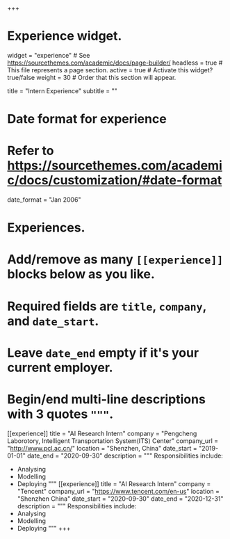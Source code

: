 +++
# Experience widget.
widget = "experience"  # See https://sourcethemes.com/academic/docs/page-builder/
headless = true  # This file represents a page section.
active = true  # Activate this widget? true/false
weight = 30  # Order that this section will appear.

title = "Intern Experience"
subtitle = ""

# Date format for experience
#   Refer to https://sourcethemes.com/academic/docs/customization/#date-format
date_format = "Jan 2006"

# Experiences.
#   Add/remove as many `[[experience]]` blocks below as you like.
#   Required fields are `title`, `company`, and `date_start`.
#   Leave `date_end` empty if it's your current employer.
#   Begin/end multi-line descriptions with 3 quotes `"""`.
[[experience]]
  title = "AI Research Intern"
  company = "Pengcheng Laborotory, Intelligent Transportation System(ITS) Center"
  company_url = "http://www.pcl.ac.cn/"
  location = "Shenzhen, China"
  date_start = "2019-01-01"
  date_end = "2020-09-30"
  description = """
  Responsibilities include:
  * Analysing
  * Modelling
  * Deploying
  """
[[experience]]
  title = "AI Research Intern"
  company = "Tencent"
  company_url = "https://www.tencent.com/en-us"
  location = "Shenzhen China"
  date_start = "2020-09-30"
  date_end = "2020-12-31"
  description = """
  Responsibilities include:
  * Analysing
  * Modelling
  * Deploying
  """
+++

